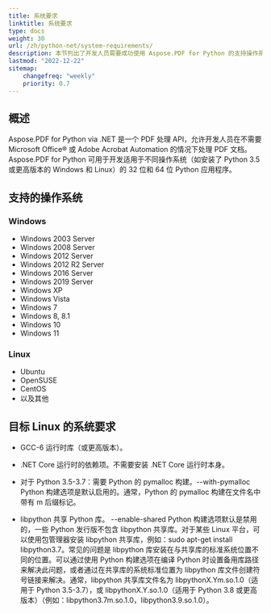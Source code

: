 ```yaml
---
title: 系统要求
linktitle: 系统要求
type: docs
weight: 30
url: /zh/python-net/system-requirements/
description: 本节列出了开发人员需要成功使用 Aspose.PDF for Python 的支持操作系统。
lastmod: "2022-12-22"
sitemap:
    changefreq: "weekly"
    priority: 0.7
---
```


## 概述

Aspose.PDF for Python via .NET 是一个 PDF 处理 API，允许开发人员在不需要 Microsoft Office® 或 Adobe Acrobat Automation 的情况下处理 PDF 文档。Aspose.PDF for Python 可用于开发适用于不同操作系统（如安装了 Python 3.5 或更高版本的 Windows 和 Linux）的 32 位和 64 位 Python 应用程序。

## 支持的操作系统

### Windows

- Windows 2003 Server
- Windows 2008 Server
- Windows 2012 Server
- Windows 2012 R2 Server
- Windows 2016 Server
- Windows 2019 Server
- Windows XP
- Windows Vista
- Windows 7
- Windows 8, 8.1
- Windows 10
- Windows 11

### Linux

- Ubuntu
- OpenSUSE
- CentOS
- 以及其他

## 目标 Linux 的系统要求

- GCC-6 运行时库（或更高版本）。

- .NET Core 运行时的依赖项。不需要安装 .NET Core 运行时本身。

- 对于 Python 3.5-3.7：需要 Python 的 pymalloc 构建。--with-pymalloc Python 构建选项是默认启用的。通常，Python 的 pymalloc 构建在文件名中带有 m 后缀标记。

- libpython 共享 Python 库。
 --enable-shared Python 构建选项默认是禁用的，一些 Python 发行版不包含 libpython 共享库。对于某些 Linux 平台，可以使用包管理器安装 libpython 共享库，例如：sudo apt-get install libpython3.7。常见的问题是 libpython 库安装在与共享库的标准系统位置不同的位置。可以通过使用 Python 构建选项在编译 Python 时设置备用库路径来解决此问题，或者通过在共享库的系统标准位置为 libpython 库文件创建符号链接来解决。通常，libpython 共享库文件名为 libpythonX.Ym.so.1.0（适用于 Python 3.5-3.7），或 libpythonX.Y.so.1.0（适用于 Python 3.8 或更高版本）（例如：libpython3.7m.so.1.0，libpython3.9.so.1.0）。